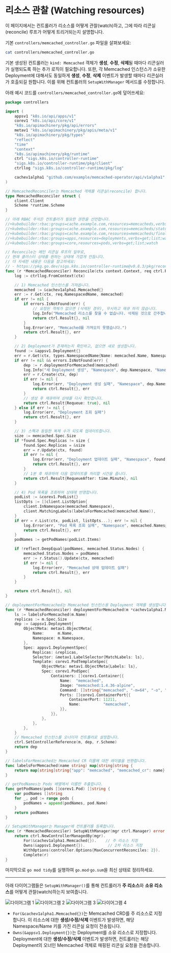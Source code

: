 
# 리소스 관찰 (Watching resources)

이 페이지에서는 컨트롤러가 리소스를 어떻게 관찰(watch)하고, 그에 따라 리콘실(reconcile) 루프가 어떻게 트리거되는지 설명합니다.

기본 `controllers/memcached_controller.go` 파일을 살펴보세요:

```bash
cat controllers/memcached_controller.go
```

기본 생성된 컨트롤러는 `kind: Memcached` 객체가 **생성**, **수정**, **삭제**될 때마다 리콘실러가 실행되도록 하는 추가 로직이 필요합니다. 또한, 각 Memcached 인스턴스가 소유한 Deployment에 대해서도 동일하게 **생성**, **수정**, **삭제** 이벤트가 발생할 때마다 리콘실러가 호출되길 원합니다. 이를 위해 컨트롤러의 `SetupWithManager` 메서드를 수정합니다.

아래 예시 코드를 `controllers/memcached_controller.go`에 덮어쓰세요:

```go
package controllers

import (
    appsv1 "k8s.io/api/apps/v1"
    corev1 "k8s.io/api/core/v1"
    "k8s.io/apimachinery/pkg/api/errors"
    metav1 "k8s.io/apimachinery/pkg/apis/meta/v1"
    "k8s.io/apimachinery/pkg/types"
    "reflect"
    "time"
    "context"
    "k8s.io/apimachinery/pkg/runtime"
    ctrl "sigs.k8s.io/controller-runtime"
    "sigs.k8s.io/controller-runtime/pkg/client"
    ctrllog "sigs.k8s.io/controller-runtime/pkg/log"

    cachev1alpha1 "github.com/example/memcached-operator/api/v1alpha1"
)

// MemcachedReconciler는 Memcached 객체를 리콘실(reconcile) 합니다.
type MemcachedReconciler struct {
    client.Client
    Scheme *runtime.Scheme
}

// 아래 RBAC 주석은 컨트롤러가 필요한 권한을 선언합니다.
//+kubebuilder:rbac:groups=cache.example.com,resources=memcacheds,verbs=get;list;watch;create;update;patch;delete
//+kubebuilder:rbac:groups=cache.example.com,resources=memcacheds/status,verbs=get;update;patch
//+kubebuilder:rbac:groups=cache.example.com,resources=memcacheds/finalizers,verbs=update
//+kubebuilder:rbac:groups=apps,resources=deployments,verbs=get;list;watch;create;update;patch;delete
//+kubebuilder:rbac:groups=core,resources=pods,verbs=get;list;watch

// Reconcile는 메인 리콘실 루프의 일부로, 
// 현재 클러스터 상태를 원하는 상태에 가깝게 만듭니다.
// 더 자세한 내용은 다음을 참고하세요:
// - https://pkg.go.dev/sigs.k8s.io/controller-runtime@v0.8.3/pkg/reconcile
func (r *MemcachedReconciler) Reconcile(ctx context.Context, req ctrl.Request) (ctrl.Result, error) {
    log := ctrllog.FromContext(ctx)

    // 1) Memcached 인스턴스를 가져옵니다.
    memcached := &cachev1alpha1.Memcached{}
    err := r.Get(ctx, req.NamespacedName, memcached)
    if err != nil {
        if errors.IsNotFound(err) {
            // 요청된 객체가 없으면 (삭제된 경우), 무시하고 재큐 하지 않습니다.
            log.Info("Memcached 리소스를 찾을 수 없습니다. 삭제된 것으로 간주합니다.")
            return ctrl.Result{}, nil
        }
        log.Error(err, "Memcached를 가져오지 못했습니다.")
        return ctrl.Result{}, err
    }

    // 2) Deployment가 존재하는지 확인하고, 없으면 새로 생성합니다.
    found := &appsv1.Deployment{}
    err = r.Get(ctx, types.NamespacedName{Name: memcached.Name, Namespace: memcached.Namespace}, found)
    if err != nil && errors.IsNotFound(err) {
        dep := r.deploymentForMemcached(memcached)
        log.Info("새 Deployment 생성", "Namespace", dep.Namespace, "Name", dep.Name)
        err = r.Create(ctx, dep)
        if err != nil {
            log.Error(err, "Deployment 생성 실패", "Namespace", dep.Namespace, "Name", dep.Name)
            return ctrl.Result{}, err
        }
        // 생성 후 재큐하여 상태를 다시 확인합니다.
        return ctrl.Result{Requeue: true}, nil
    } else if err != nil {
        log.Error(err, "Deployment 조회 실패")
        return ctrl.Result{}, err
    }

    // 3) 스펙과 동일한 복제 수가 되도록 업데이트합니다.
    size := memcached.Spec.Size
    if *found.Spec.Replicas != size {
        found.Spec.Replicas = &size
        err = r.Update(ctx, found)
        if err != nil {
            log.Error(err, "Deployment 업데이트 실패", "Namespace", found.Namespace, "Name", found.Name)
            return ctrl.Result{}, err
        }
        // 1분 후 재큐하여 다음 업데이트를 처리할 시간을 줍니다.
        return ctrl.Result{RequeueAfter: time.Minute}, nil
    }

    // 4) Pod 목록을 조회하여 상태에 반영합니다.
    podList := &corev1.PodList{}
    listOpts := []client.ListOption{
        client.InNamespace(memcached.Namespace),
        client.MatchingLabels(labelsForMemcached(memcached.Name)),
    }
    if err = r.List(ctx, podList, listOpts...); err != nil {
        log.Error(err, "Pod 목록 조회 실패", "Namespace", memcached.Namespace, "Memcached", memcached.Name)
        return ctrl.Result{}, err
    }
    podNames := getPodNames(podList.Items)

    if !reflect.DeepEqual(podNames, memcached.Status.Nodes) {
        memcached.Status.Nodes = podNames
        err := r.Status().Update(ctx, memcached)
        if err != nil {
            log.Error(err, "Memcached 상태 업데이트 실패")
            return ctrl.Result{}, err
        }
    }

    return ctrl.Result{}, nil
}

// deploymentForMemcached는 Memcached 인스턴스용 Deployment 객체를 생성합니다.
func (r *MemcachedReconciler) deploymentForMemcached(m *cachev1alpha1.Memcached) *appsv1.Deployment {
    ls := labelsForMemcached(m.Name)
    replicas := m.Spec.Size
    dep := &appsv1.Deployment{
        ObjectMeta: metav1.ObjectMeta{
            Name:      m.Name,
            Namespace: m.Namespace,
        },
        Spec: appsv1.DeploymentSpec{
            Replicas: &replicas,
            Selector: &metav1.LabelSelector{MatchLabels: ls},
            Template: corev1.PodTemplateSpec{
                ObjectMeta: metav1.ObjectMeta{Labels: ls},
                Spec: corev1.PodSpec{
                    Containers: []corev1.Container{{
                        Name:  "memcached",
                        Image: "memcached:1.4.36-alpine",
                        Command: []string{"memcached", "-m=64", "-o", "modern", "-v"},
                        Ports: []corev1.ContainerPort{{
                            ContainerPort: 11211,
                            Name:          "memcached",
                        }},
                    }},
                },
            },
        },
    }
    // Memcached 인스턴스를 오너이자 컨트롤러로 설정합니다.
    ctrl.SetControllerReference(m, dep, r.Scheme)
    return dep
}

// labelsForMemcached는 Memcached CR 이름에 대한 레이블을 반환합니다.
func labelsForMemcached(name string) map[string]string {
    return map[string]string{"app": "memcached", "memcached_cr": name}
}

// getPodNames는 Pods 배열에서 이름만 추출합니다.
func getPodNames(pods []corev1.Pod) []string {
    var podNames []string
    for _, pod := range pods {
        podNames = append(podNames, pod.Name)
    }
    return podNames
}

// SetupWithManager는 Manager에 컨트롤러를 등록합니다.
func (r *MemcachedReconciler) SetupWithManager(mgr ctrl.Manager) error {
    return ctrl.NewControllerManagedBy(mgr).
        For(&cachev1alpha1.Memcached{}).    // 주 리소스 지정
        Owns(&appsv1.Deployment{}).          // 2차 리소스 지정
        WithOptions(controller.Options{MaxConcurrentReconciles: 2}).
        Complete(r)
}
```

마지막으로 `go mod tidy`를 실행하여 `go.mod`·`go.sum`을 최신 상태로 정리하세요.

---

아래 다이어그램들은 `SetupWithManager()`를 통해 컨트롤러가 **주 리소스**와 **소유 리소스**를 어떻게 관찰(watch)하는지 보여줍니다.

![다이어그램 1](https://kubebyexample.com/learning-paths/operator-framework/operator-sdk-go/watching-resources#264)
![다이어그램 2](https://kubebyexample.com/learning-paths/operator-framework/operator-sdk-go/watching-resources#265)
![다이어그램 3](https://kubebyexample.com/learning-paths/operator-framework/operator-sdk-go/watching-resources#266)
![다이어그램 4](https://kubebyexample.com/learning-paths/operator-framework/operator-sdk-go/watching-resources#267)

* `For(&cachev1alpha1.Memcached{})`는 Memcached CRD를 주 리소스로 지정합니다. 이 리소스에 대한 **생성/수정/삭제** 이벤트가 발생하면, 해당 Namespace/Name 키를 가진 리콘실 요청이 전송됩니다.
* `Owns(&appsv1.Deployment{})`는 Deployment를 소유 리소스로 지정합니다. Deployment에 대한 **생성/수정/삭제** 이벤트가 발생하면, 컨트롤러는 해당 Deployment의 오너인 Memcached 객체로 매핑된 리콘실 요청을 전송합니다.

